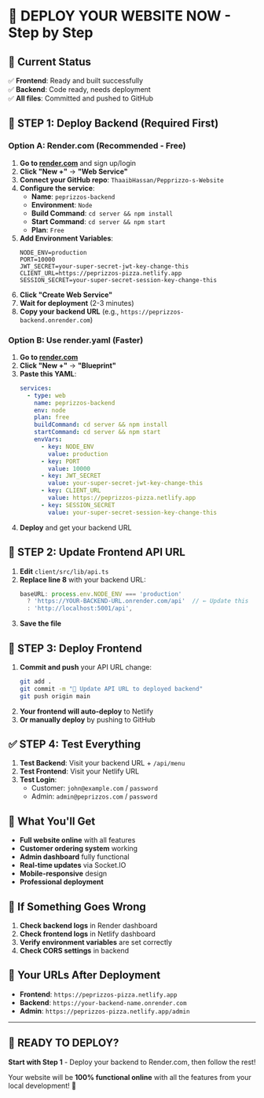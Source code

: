 # 🚀 DEPLOY YOUR WEBSITE NOW - Step by Step

## 🎯 Current Status
✅ **Frontend**: Ready and built successfully  
✅ **Backend**: Code ready, needs deployment  
✅ **All files**: Committed and pushed to GitHub  

## 🚀 STEP 1: Deploy Backend (Required First)

### Option A: Render.com (Recommended - Free)
1. **Go to [render.com](https://render.com)** and sign up/login
2. **Click "New +"** → **"Web Service"**
3. **Connect your GitHub repo**: `ThaaibHassan/Pepprizzo-s-Website`
4. **Configure the service**:
   - **Name**: `peprizzos-backend`
   - **Environment**: `Node`
   - **Build Command**: `cd server && npm install`
   - **Start Command**: `cd server && npm start`
   - **Plan**: `Free`
5. **Add Environment Variables**:
   ```
   NODE_ENV=production
   PORT=10000
   JWT_SECRET=your-super-secret-jwt-key-change-this
   CLIENT_URL=https://peprizzos-pizza.netlify.app
   SESSION_SECRET=your-super-secret-session-key-change-this
   ```
6. **Click "Create Web Service"**
7. **Wait for deployment** (2-3 minutes)
8. **Copy your backend URL** (e.g., `https://peprizzos-backend.onrender.com`)

### Option B: Use render.yaml (Faster)
1. **Go to [render.com](https://render.com)**
2. **Click "New +"** → **"Blueprint"**
3. **Paste this YAML**:
   ```yaml
   services:
     - type: web
       name: peprizzos-backend
       env: node
       plan: free
       buildCommand: cd server && npm install
       startCommand: cd server && npm start
       envVars:
         - key: NODE_ENV
           value: production
         - key: PORT
           value: 10000
         - key: JWT_SECRET
           value: your-super-secret-jwt-key-change-this
         - key: CLIENT_URL
           value: https://peprizzos-pizza.netlify.app
         - key: SESSION_SECRET
           value: your-super-secret-session-key-change-this
   ```
4. **Deploy** and get your backend URL

## 🔧 STEP 2: Update Frontend API URL

1. **Edit** `client/src/lib/api.ts`
2. **Replace line 8** with your backend URL:
   ```typescript
   baseURL: process.env.NODE_ENV === 'production' 
     ? 'https://YOUR-BACKEND-URL.onrender.com/api'  // ← Update this
     : 'http://localhost:5001/api',
   ```
3. **Save the file**

## 🚀 STEP 3: Deploy Frontend

1. **Commit and push** your API URL change:
   ```bash
   git add .
   git commit -m "🔗 Update API URL to deployed backend"
   git push origin main
   ```
2. **Your frontend will auto-deploy** to Netlify
3. **Or manually deploy** by pushing to GitHub

## ✅ STEP 4: Test Everything

1. **Test Backend**: Visit your backend URL + `/api/menu`
2. **Test Frontend**: Visit your Netlify URL
3. **Test Login**:
   - Customer: `john@example.com` / `password`
   - Admin: `admin@peprizzos.com` / `password`

## 🎉 What You'll Get

- **Full website online** with all features
- **Customer ordering system** working
- **Admin dashboard** fully functional
- **Real-time updates** via Socket.IO
- **Mobile-responsive** design
- **Professional deployment**

## 🔧 If Something Goes Wrong

1. **Check backend logs** in Render dashboard
2. **Check frontend logs** in Netlify dashboard
3. **Verify environment variables** are set correctly
4. **Check CORS settings** in backend

## 📱 Your URLs After Deployment

- **Frontend**: `https://peprizzos-pizza.netlify.app`
- **Backend**: `https://your-backend-name.onrender.com`
- **Admin**: `https://peprizzos-pizza.netlify.app/admin`

---

## 🚀 READY TO DEPLOY?

**Start with Step 1** - Deploy your backend to Render.com, then follow the rest!

Your website will be **100% functional online** with all the features from your local development! 🎉
